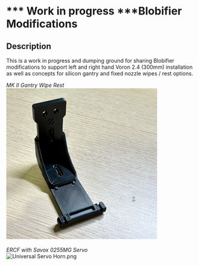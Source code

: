 # *** Work in progress ***Blobifier Modifications

## Description

This is a work in progress and dumping ground for sharing Blobifier modifications to support left and right hand Voron 2.4 (300mm) installation as well as concepts for silicon gantry and fixed nozzle wipes / rest options.

*MK II Gantry Wipe Rest* <br /> 
![v2.4_Gantry_Wipe_Rest_MK_II](images/v2.4_Gantry_Wipe_Rest_MK_II.png)
<br />
<br />
*ERCF with Savox 0255MG Servo* <br /> 
![Universal Servo Horn.png](images/Servo_Horn_2.jpeg)
<br />
<br />
